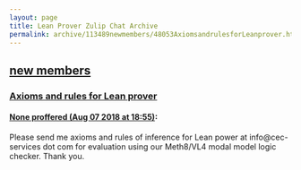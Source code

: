 ```yaml
---
layout: page
title: Lean Prover Zulip Chat Archive 
permalink: archive/113489newmembers/48053AxiomsandrulesforLeanprover.html
---
```


## [new members](index.html)
### [Axioms and rules for Lean prover](48053AxiomsandrulesforLeanprover.html)

#### [None proffered (Aug 07 2018 at 18:55)](https://leanprover.zulipchat.com/#narrow/stream/113489-new%20members/topic/Axioms%20and%20rules%20for%20Lean%20prover/near/131055678):
Please send me axioms and rules of inference for Lean power at info@cec-services dot com for evaluation using our Meth8/VL4 modal model  logic checker.  Thank you.

